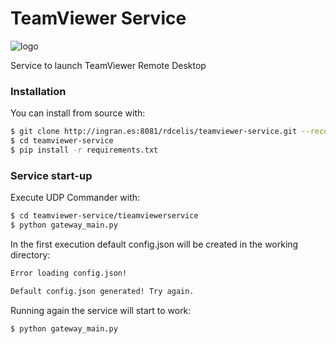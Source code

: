 # TeamViewer Service

![logo](http://ingran.es:8081/uploads/project/avatar/37/teamviewer-icon.png)

Service to launch TeamViewer Remote Desktop

### Installation

You can install from source with:

``` bash
$ git clone http://ingran.es:8081/rdcelis/teamviewer-service.git --recursive
$ cd teamviewer-service
$ pip install -r requirements.txt
```

### Service start-up

Execute UDP Commander with:

``` bash
$ cd teamviewer-service/tieamviewerservice
$ python gateway_main.py
```

In the first execution default config.json will be created in the working directory:

``` bash
Error loading config.json!

Default config.json generated! Try again.
```

Running again the service will start to work:

``` bash
$ python gateway_main.py
```
